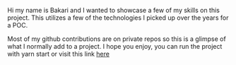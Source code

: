 Hi my name is Bakari and I wanted to showcase a few of my skills on this project. This utilizes a few of the technologies I picked up over the years for a POC. 

Most of my github contributions are on private repos so this is a glimpse of what I normally add to a project. I hope you enjoy, you can run the project with yarn start or visit this link [here](https://calm-bienenstitch-b4a8a4.netlify.app/)